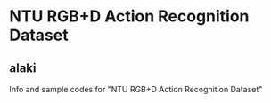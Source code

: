# NTU RGB+D Action Recognition Dataset
## alaki

Info and sample codes for "NTU RGB+D Action Recognition Dataset"
